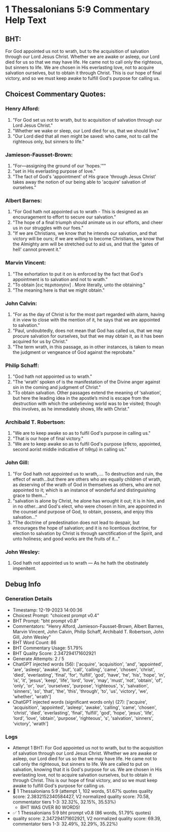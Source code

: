 # 1 Thessalonians 5:9 Commentary Help Text

## BHT:
For God appointed us not to wrath, but to the acquisition of salvation through our Lord Jesus Christ. Whether we are awake or asleep, our Lord died for us so that we may have life. He came not to call only the righteous, but sinners to life. We are chosen in His everlasting love, not to acquire salvation ourselves, but to obtain it through Christ. This is our hope of final victory, and so we must keep awake to fulfill God's purpose for calling us.

## Choicest Commentary Quotes:
### Henry Alford:
1. "For God set us not to wrath, but to acquisition of salvation through our Lord Jesus Christ."
2. "Whether we wake or sleep, our Lord died for us, that we should live."
3. "Our Lord died that all men might be saved: who came, not to call the righteous only, but sinners to life."

### Jamieson-Fausset-Brown:
1. "For—assigning the ground of our 'hopes.'""
2. "set in His everlasting purpose of love."
3. "The fact of God's 'appointment' of His grace 'through Jesus Christ' takes away the notion of our being able to 'acquire' salvation of ourselves."

### Albert Barnes:
1. "For God hath not appointed us to wrath - This is designed as an encouragement to effort to secure our salvation."
2. "The hope of a final triumph should animate us in our efforts, and cheer us in our struggles with our foes."
3. "If we are Christians, we know that he intends our salvation, and that victory will be ours; if we are willing to become Christians, we know that the Almighty arm will be stretched out to aid us, and that the 'gates of hell' cannot prevent it."

### Marvin Vincent:
1. "The exhortation to put it on is enforced by the fact that God's appointment is to salvation and not to wrath."
2. "To obtain [εις περιποιησιν] . More literally, unto the obtaining."
3. "The meaning here is that we might obtain."

### John Calvin:
1. "For as the day of Christ is for the most part regarded with alarm, having it in view to close with the mention of it, he says that we are appointed to salvation."
2. "Paul, undoubtedly, does not mean that God has called us, that we may procure salvation for ourselves, but that we may obtain it, as it has been acquired for us by Christ."
3. "The term wrath, in this passage, as in other instances, is taken to mean the judgment or vengeance of God against the reprobate."

### Philip Schaff:
1. "God hath not appointed us to wrath."
2. "The ‘wrath’ spoken of is the manifestation of the Divine anger against sin in the coming and judgment of Christ."
3. "To obtain salvation. Other passages extend the meaning of ‘salvation’, but here the leading idea in the apostle’s mind is escape from the destruction with which the unbelieving world was to be visited; though this involves, as he immediately shows, life with Christ."

### Archibald T. Robertson:
1. "We are to keep awake so as to fulfil God's purpose in calling us." 
2. "That is our hope of final victory."
3. "We are to keep awake so as to fulfil God's purpose (εθετο, appointed, second aorist middle indicative of τιθημ) in calling us."

### John Gill:
1. "For God hath not appointed us to wrath,.... To destruction and ruin, the effect of wrath...but there are others who are equally children of wrath, as deserving of the wrath of God in themselves as others, who are not appointed to it; which is an instance of wonderful and distinguishing grace to them..." 
2. "salvation is alone by Christ, he alone has wrought it out; it is in him, and in no other...and God's elect, who were chosen in him, are appointed in the counsel and purpose of God, to obtain, possess, and enjoy this salvation..."
3. "The doctrine of predestination does not lead to despair, but encourages the hope of salvation; and it is no licentious doctrine, for election to salvation by Christ is through sanctification of the Spirit, and unto holiness; and good works are the fruits of it..."

### John Wesley:
1. God hath not appointed us to wrath — As he hath the obstinately impenitent.



## Debug Info
### Generation Details
- Timestamp: 12-19-2023 14:00:36
- Choicest Prompt: "choicest prompt v0.4"
- BHT Prompt: "bht prompt v0.8"
- Commentators: "Henry Alford, Jamieson-Fausset-Brown, Albert Barnes, Marvin Vincent, John Calvin, Philip Schaff, Archibald T. Robertson, John Gill, John Wesley"
- BHT Word Count: 86
- BHT Commentary Usage: 51.79%
- BHT Quality Score: 2.347294171602921
- Generate Attempts: 2 / 5
- ChatGPT injected words (56):
	['acquire', 'acquisition', 'and', 'appointed', 'are', 'asleep', 'awake', 'but', 'call', 'calling', 'came', 'chosen', 'christ', 'died', 'everlasting', 'final', 'for', 'fulfill', 'god', 'have', 'he', 'his', 'hope', 'in', 'is', 'it', 'jesus', 'keep', 'life', 'lord', 'love', 'may', 'must', 'not', 'obtain', 'of', 'only', 'or', 'our', 'ourselves', 'purpose', 'righteous', 's', 'salvation', 'sinners', 'so', 'that', 'the', 'this', 'through', 'to', 'us', 'victory', 'we', 'whether', 'wrath']
- ChatGPT injected words (significant words only) (27):
	['acquire', 'acquisition', 'appointed', 'asleep', 'awake', 'calling', 'came', 'chosen', 'christ', 'died', 'everlasting', 'final', 'fulfill', 'god', 'hope', 'jesus', 'life', 'lord', 'love', 'obtain', 'purpose', 'righteous', 's', 'salvation', 'sinners', 'victory', 'wrath']

### Logs
- Attempt 1 BHT: For God appointed us not to wrath, but to the acquisition of salvation through our Lord Jesus Christ. Whether we are awake or asleep, our Lord died for us so that we may have life. He came not to call only the righteous, but sinners to life. We are called to put on salvation, knowing that it is God's purpose for us. We are chosen in His everlasting love, not to acquire salvation ourselves, but to obtain it through Christ. This is our hope of final victory, and so we must keep awake to fulfill God's purpose for calling us.
- 🔄 1 Thessalonians 5:9 (attempt 1, 102 words, 51.67% quotes quality score: 2.3832152340584427, V2 normalized quality score: 70.58, commentator tiers 1-3: 32.32%, 32.15%, 35.53%) 
	- BHT WAS OVER 80 WORDS!
- ✅ 1 Thessalonians 5:9 bht prompt v0.8 (86 words, 51.79% quotes)
- quality score: 2.347294171602921, V2 normalized quality score: 69.39, commentator tiers 1-3: 32.49%, 32.29%, 35.22%)